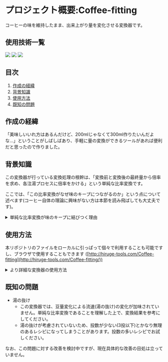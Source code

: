 # プロジェクト概要:Coffee-fitting

コーヒーの味を維持したまま、出来上がり量を変化させる変換器です。

## 使用技術一覧
<!-- シールド一覧 -->
<p style="display: inline">
  <img src="https://img.shields.io/badge/-Html5-E34F26.svg?logo=html5&style=plastic">
  <img src="https://img.shields.io/badge/-Css3-1572B6.svg?logo=css3&style=plastic">
  <img src="https://img.shields.io/badge/-Javascript-F7DF1E.svg?logo=javascript&style=plastic">
</p>

## 目次

1. [作成の経緯](#作成の経緯)
2. [背景知識](#背景知識)
3. [使用方法](#使用方法)
4. [既知の問題](#既知の問題)

## 作成の経緯

「美味しいいれ方はあるんだけど、200mlじゃなくて300ml作りたいんだよな...」ということがしばしばあり、手軽に量の変換ができるツールがあれば便利だと思ったので作りました。

## 背景知識

この変換器が行っている変換処理の根幹は、「変換前と変換後の最終量から倍率を求め、各注湯プロセスに倍率をかける」という単純な比率変換です。

ここでは、「この比率変換がなぜ味のキープにつながるのか」という点について述べます(コーヒー自体の理論に興味がない方は本節を読み飛ばしても大丈夫です)。

<details>
<summary>単純な比率変換が味のキープに結びつく理由</summary>
  
まず、コーヒーの粉から溶け出す成分には、「溶け出す順番」というものがあります。

抽出の際には湯を注ぐので、親水性のものから疎水性のものという順番で溶け出してくるというわけです。

しかし溶け出す成分の種類はとても多く、それら一つ一つを特定してコントロールするということはほぼ不可能に近いです。

ですが、この溶け出す順番には経験則的にいわれているある程度の大まかな流れがあります。それは、 **「香り→酸味→甘み→苦味→雑味」** の順に溶け出すという流れです。下図のように、溶け出しやすさのピークがこの順番に来るというイメージですね。
<div align="center">
  <img src="images/how-to-description/extraction-graph.png" width="80%">
</div>

さて、本ツールを理解する上で重要なのは、 **「どの味をどれだけ抽出するか」** という点です。

「甘み」がピークの時点で大量に湯を注げば、甘味成分の多いコーヒーが全体量中の多くを占め、苦味が少なく、酸味や甘みの多いコーヒーになります。一方、「苦味」の時点で大量に湯を注げば、甘みの割合が比較的少なくなって甘みを感じにくくなります。

つまり本ツールでは、元レシピにおける各タイミングでの注湯配分を維持することで、「どの味が出やすいタイミングで」「全体量のどれだけを占める分注ぐのか」を維持し、コーヒーの味を保っているというわけです。

余談ですが、これは「抽出をどの程度進めるかによって味を決定できる」という話でもあり、一般的に好みの味を探る際には、湯温や用いる器具、粉の粒度などを調整することで抽出の進度を調整することで、理想の味を探るという方法が有効と思われます。

</details>

## 使用方法

本リポジトリのファイルをローカルに引っぱって個々で利用することも可能ですし、ブラウザで使用することもできます
([http://hiruge-tools.com/Coffee-fitting](http://hiruge-tools.com/Coffee-fitting/))


<details>
<summary>より詳細な変換器の使用方法</summary>

[使い方ページ](http://hiruge-tools.com/how-to-use.html)にも同様の以下の説明と同様の内容が書いてあります。

1. **変換前レシピ入力欄**
   - 変換する前のレシピの情報を入力します。
   - 投数、豆の量、そして各投入段階の経過時間と注湯量を記入します。
   - ※ 投数を入力すると、その分だけレシピ入力欄が生成されます。

   <img src="images/how-to-description/originRecipeForm.png" width="60%">

2. **変換目標入力欄**
   - 変換後のレシピの情報を入力します。
   - 目標とする豆の量、総湯量、そして豆と湯の比率を指定します。
   - 入力補助
     - 豆量と総湯量の両方が入力されると自動的に比率が計算・入力されます。
     - また、豆量あるいは総湯量のいずれかが入力された状態で比率が入力されると、もう一方が更新されます。
   - 蒸らし固定は基本的にONをオススメします。経験則ですが、蒸らし湯量の変化が味に与える影響は大きいものと見られます。(大幅な最終量変化がある場合は固定OFFでも良いかも知れません)

   <img src="images/how-to-description/targetParameterForm.png" width="60%">

3. **変換後レシピの出力**
   - 変換されたレシピが表形式で表示されます。

   <img src="images/how-to-description/convertedRecipe.png" width="60%">

</details>

## 既知の問題

- 湯の抜け
  - この変換器では、豆量変化による流速(湯の抜け)の変化が加味されていません。単純な比率変換であることを理解した上で、変換結果を参考にしてください。
  - 湯の抜けが考慮されていないため、投数が少ない(3投以下)とかなり無理のあるレシピになってしまうことがあります。投数の多いレシピでお試しください。

なお、この問題に対する改善を検討中ですが、現在具体的な改善の目処は立っていません。
